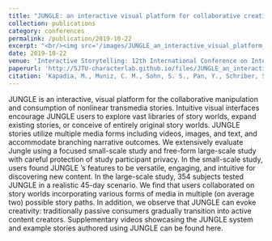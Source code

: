 ```yaml
---
title: "JUNGLE: an interactive visual platform for collaborative creation and consumption of nonlinear transmedia stories"
collection: publications
category: conferences
permalink: /publication/2019-10-22
excerpt: "<br/><img src='/images/JUNGLE_an_interactive_visual_platform_for_collaborative_creation_and_consumption_of_nonlinear_transmedia_stories.png'>"
date: 2019-10-22
venue: 'Interactive Storytelling: 12th International Conference on Interactive Digital Storytelling, ICIDS 2019, Little Cottonwood Canyon, UT, USA, November 19–22, 2019, Proceedings 12'
paperurl: 'http://SJTU-characterlab.github.io/files/JUNGLE_an_interactive_visual_platform_for_collaborative_creation_and_consumption_of_nonlinear_transmedia_stories.pdf'
citation: 'Kapadia, M., Muniz, C. M., Sohn, S. S., Pan, Y., Schriber, S., Mitchell, K., & Gross, M. (2019). JUNGLE: an interactive visual platform for collaborative creation and consumption of nonlinear transmedia stories. In Interactive Storytelling: 12th International Conference on Interactive Digital Storytelling, ICIDS 2019, Little Cottonwood Canyon, UT, USA, November 19–22, 2019, Proceedings 12 (pp. 250-266). Springer International Publishing.'
---
```


JUNGLE is an interactive, visual platform for the collaborative manipulation and consumption of nonlinear transmedia stories. Intuitive visual interfaces encourage JUNGLE users to explore vast libraries of story worlds, expand existing stories, or conceive of entirely original story worlds. JUNGLE stories utilize multiple media forms including videos, images, and text, and accommodate branching narrative outcomes. We extensively evaluate Jungle using a focused small-scale study and free-form large-scale study with careful protection of study participant privacy. In the small-scale study, users found JUNGLE ’s features to be versatile, engaging, and intuitive for discovering new content. In the large-scale study, 354 subjects tested JUNGLE in a realistic 45-day scenario. We find that users collaborated on story worlds incorporating various forms of media in multiple (on average two) possible story paths. In addition, we observe that JUNGLE can evoke creativity: traditionally passive consumers gradually transition into active content creators. Supplementary videos showcasing the JUNGLE system and example stories authored using JUNGLE can be found here.
